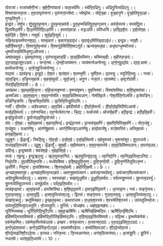 

  
योराजा॑। राजा॑चर्षणी॒नां। च॒र्ष॒णी॒णांयाता॑। याता॒रथे॑भि:। रथे॑भि॒रध्रि॑गु:। अध्रि॑गु॒रित्यध्रि॑ऽगु:।। विश्वा॑सान्तरु॒ता। त॒रु॒तापृत॑नानां। पृत॑नानां॒ज्येष्ठ॑:। ज्येष्ठो॒य:। योवृ॑त्र॒हा। वृ॒त्र॒हागृ॒णॆ। वृ॒त्र॒हेति॑वृ॒त्र॒ऽहा। गृ॒णइति॑गृ॒णॆ।।  
इन्द्रं॒तं। तंशुं॑भ। शुं॒भ॒पु॒रु॒ह॒न्म॒न्। पु॒रु॒ह॒न्म॒न्नव॑से। पु॒रु॒ह॒न्मन्निति॑पु॒रु॒ह॒न्ऽमन्। अव॑से॒यस्य॑। यस्य॑द्वि॒ता। द्वि॒तावि॑ध॒र्तरि॑। वि॒ध॒र्तरीति॑वि॒ऽध॒र्तरि॑।। हस्ता॑य॒वज्र॑:। वज्र॒:प्रति॑। प्रति॑धायि। धा॒यि॒द॒र्श॒त:। द॒र्श॒तोम॒ह:। म॒होदि॒वे। दि॒वेन। नसूर्य॑:। सूर्य॒इति॒सूर्य॑:।।  
नकि॒ष्ठङ्कर्म॑णानश॒द्य:। यश्च॒कार॑। च॒कार॑स॒दावृ॑धं। स॒दावृ॑ध॒मिति॑स॒दाऽवृ॑धं।। इन्द्र॒न्न। नय॒ज्ञै:। य॒ज्ञैर्वि॒श्वगू॑र्तं। वि॒श्वगू॑र्त॒मृभ्व॑सं। वि॒श्वगू॑र्त॒मिति॑वि॒श्वऽगू॑र्तं। ऋभ्व॑स॒मधृ॑ष्ठं। अधृ॑ष्टन्धृ॒ष्ण्वो॑जसं। धृ॒ष्ण्वो॑जस॒मिति॑धृ॒ष्णुऽओ॑जसं।।  
अषा॑ह्ळमु॒ग्रं। उ॒ग्रम्पृत॑नासु। पृत॑नासुसास॒हिं। सा॒स॒हिंयस्मि॑न्। यस्मि॑न्म॒ही:। म॒हीरु॑रु॒ज्रय॑:। उ॒रु॒ज्रय॒इत्यु॑रु॒ऽज्रय॑:।। सन्धे॒नव॑:। धे॒नवो॒जाय॑मान:। जाय॑मानोअनोनवु:। अ॒नो॒न॒वु॒र्द्याव॑:। द्याव॒:क्षाम॑:। क्षामो॑अनोनवु:। अ॒नो॒न॒वु॒रित्य॑नोनवु:।।  
यद्याव॑:। द्याव॑इन्द्र। इ॒न्द्र॒ते॒। ते॒श॒तं। श॒तंश॒तं। श॒तम्भूमी॑:। भूमी॑रु॒त। उ॒तस्यु:। स्युरिति॒स्यु:।। नत्वा॑। त्वा॒व॒ज्रि॒न्। व॒ज्रि॒न्त्स॒हस्रं॑। स॒हस्रं॒सूर्या॑:। सूर्या॒अनु॑। अनु॒न। नजा॒तं। जा॒तम॑ष्ट। अ॒ष्ट॒रोद॑सी। रोद॑सी॒इति॒रोद॑सी।। 8 ।।  
आप॑प्राथ। प॒प्रा॒थ॒म॒हि॒त्व॒ना। म॒हि॒त्व॒नावृष्ण्या॑। वृष्ण्या॑वृषन्। वृ॒ष॒न्विश्वा॑। विश्वा॑शविष्ठ। श॒वि॒ष्ठ॒शव॑सा।। अ॒स्माँअ॑व। अ॒व॒म॒घ॒व॒न्। म॒घ॒व॒न्गोम॑ति। म॒घ॒व॒न्निति॑मघऽवन्। गोम॑तिव्र॒जे। गोम॒तीति॒गोऽम॑ति। व्र॒जेवज्रि॑न्। वज्रि॑न्चि॒त्राभि॑:। चि॒त्राभि॑रू॒तिभि॑:। ऊ॒तिभि॒रित्यू॒तिऽभि॑:।।  
नसीं॑। सी॒मदे॑व:। अदे॑वआपत्। आ॒प॒दिषं॑। इषं॑दीर्घायो। दी॒र्घा॒यो॒मर्त्य॑:। दी॒र्घा॒यो॒इति॑दीर्घऽआयो। मर्त्य॒इति॒मर्त्य॑:।। एत॑ग्वाचित्। एत॒ग्वेत्येत॑ऽग्वा। चि॒द्य:। यओज॑से। ओज॑से॒हरी॑। हरी॒इन्द्र॑:। हरी॒इति॒हरी॑। इन्द्रो॑यु॒योज॑ते। यु॒योज॑त॒इति॑यु॒योज॑ते।।  
तंव॑:। वो॒म॒ह:। म॒होम॒हाय्यं॑। म॒हाय्य॒मिन्द्रं॑। इन्द्रं॑दा॒नाय॑। दा॒नाय॑स॒क्षणिं॑। स॒क्षणि॒मिति॑स॒क्षणिं॑।। योगा॒धेषु॑। गा॒धेषु॒य:। यआर॑णॆषु। आर॑णॆषु॒हव्य॑:। आर॑णॆ॒ष्वित्या॒ऽअर॑णॆषु। हव्यो॒वाजे॑षु। वाजे॒ष्वस्ति॑। अस्ति॒हव्य॑:। हव्य॒इति॒हव्य॑:।।  
उदू॒षुण॑:। ऊँ॒इत्यूँ॑। स्विति॒सु। नो॒व॒सो॒। व॒सो॒म॒हे। व॒सो॒इति॑वसो। म॒हेमृ॒शस्व॑। मृ॒शस्व॑शूर। शू॒र॒राध॑से। राध॑स॒इति॒राध॑से।। उदू॒षु। ऊँ॒इत्यूँ॑। सुम॒ह्यै। म॒ह्यैम॑घवन्। म॒घ॒व॒न्म॒घत्त॑ये। म॒घ॒व॒न्निति॑मघऽवन्। म॒घत्त॑य॒उत्। उदि॑न्द्र। इ॒न्द्र॒श्रव॑से। श्रव॑सेम॒हे। म॒हेइति॑म॒हे।।  
त्वन्न॑:। न॒इ॒न्द्र॒। इ॒न्द्र॒ऋ॒त॒यु:। ऋ॒त॒युस्त्वा॒निद॑:। ऋ॒त॒युरित्यृ॑त॒ऽयु:। त्वा॒निदो॒नि। त्वा॒निद॒इति॑त्वा॒ऽनिद॑:। नितृं॑पसि। तृं॒प॒सीति॑तृम्पसि।। मध्ये॑वशिष्व। व॒शि॒ष्व॒तु॒वि॒नृ॒म्ण॒। तु॒वि॒नृ॒म्णॊ॒र्वो:। तु॒वि॒नृ॒म्णॆति॑तुविऽनृम्ण। ऊ॒र्वोर्नि। निदा॒सं। दा॒संशि॑श्नथ:। शि॒श्न॒थो॒हथै॑:। हथै॒रिति॒हथै॑:।। 9 ।।  
अ॒न्यव्र॑त॒ममा॑नुषं। अ॒न्यव्र॑त॒मित्य॒न्यऽव्र॑तं। अमा॑नुष॒मय॑ज्वानं। अय॑ज्वा॒नमदे॑वयुं। अय॑ज्वान॒मित्यय॑ज्वानं। अदे॑वयु॒मित्यदे॑वऽयुं।। अव॒स्व:। स्वस्सखा॑। सखा॑दुधुवीत। दु॒धु॒वी॒त॒पर्व॑त:। पर्व॑तस्सु॒घ्नाय॑। सु॒घ्नाय॒दस्युं॑। सु॒घ्नायेति॑सु॒ऽघ्नाय॑। दस्युं॒पर्व॑त:। पर्व॑त॒इति॒पर्व॑त:।।  
त्वन्न॑इन्द्रासां। आ॒सां॒हस्ते॑। हस्ते॑शविष्ठ। श॒वि॒ष्ठ॒दा॒वने॑। दा॒वन॒इति॑दा॒वने॑।। धा॒नान्नां॒न। नसं। सङ्गृ॑भाय। गृ॒भा॒या॒स्म॒यु:। अ॒स्म॒युर्द्वि:। अ॒स्म॒युरित्य॑स्म॒ऽयु:। द्विस्सं। सङ्गृ॑भाय। गृ॒भा॒या॒स्म॒यु:। अ॒स्म॒युरित्य॑स्म॒ऽयु:।।  
सखा॑य॒क्रतुं॑। क्रतु॑मिच्छत। इ॒च्छ॒त॒क॒था। क॒थारा॑धाम। रा॒धा॒म॒श॒रस्य॑। श॒रस्येति॑श॒रस्य॑।। उप॑स्तुतिम्भो॒ज:। उप॑स्तुति॒मित्युप॑ऽस्तुतिं। भो॒जस्सू॒रि:। सू॒रिर्य:। योअह्र॑य:। अह्र॑य॒इत्यह्र॑य:।।  
भूरि॑भिस्समह। भूरि॑भि॒रिति॒भूरि॑ऽभि:। स॒म॒ह॒ऋषि॑भि:। ऋषि॑भिर्ब॒हिष्म॑द्भि:। ऋषि॑भि॒र्त्यृषि॑ऽभि:। ब॒र्हिष्म॑द्भिस्तविष्यसे। ब॒र्हिष्म॑द्भि॒रिति॑ब॒र्हिष्म॑त्ऽभि:। त॒वि॒ष्य॒स॒इति॑तविष्यसे।। यदि॒त्थ। इ॒त्थमेक॑मेकं। एक॑मेक॒मित्। एक॑मेक॒मित्येकं॑ऽएकं। इच्छर॑। शर॑व॒त्सान्। व॒त्सान्प॑रा॒दद॑:। प॒रा॒दद॒इति॑प॒रा॒ऽदद॑:।।  
क॒र्ण॒गृह्य॑म॒घावा॑। क॒र्ण॒गृह्येति॑क॒र्ण॒ऽगृह्य॑। म॒घवा॑शौरदे॒व्य:। म॒घवेति॑म॒घऽवा॑। शौ॒र॒दे॒व्योव॒त्सं। शौ॒रदे॒व्यइति॑शौ॒रऽदे॒व्य:। व॒त्सन्न। नस्त्रि॒भ्य:। त्रि॒भ्यआन॑यत्। अन॑य॒दित्यन॑यत्।। अ॒जांसू॒रि:। सू॒रिर्न। नधात॑वे। धात॑व॒इति॒धात॑वे।। 10 ।।  

